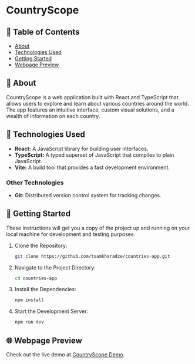 # CountryScope

## 📝 Table of Contents

- [About](#about)
- [Technologies Used](#technologies_used)
- [Getting Started](#getting_started)
- [Webpage Preview](#webpage_preview)

## 🧐 About <a name = "about"></a>

CountryScope is a web application built with React and TypeScript that allows users to explore and learn about various countries around the world. The app features an intuitive interface, custom visual solutions, and a wealth of information on each country.

## 🤖 Technologies Used <a name="technologies_used"></a>

- **React:** A JavaScript library for building user interfaces.
- **TypeScript:** A typed superset of JavaScript that compiles to plain JavaScript.
- **Vite:** A build tool that provides a fast development environment.

### Other Technologies

- **Git:** Distributed version control system for tracking changes.

## 🏁 Getting Started <a name = "getting_started"></a>

These instructions will get you a copy of the project up and running on your local machine for development and testing purposes.

1. Clone the Repository:

   ```bash
   git clone https://github.com/tsamkharadze/countries-app.git
   ```

2. Navigate to the Project Directory:

   ```bash
   cd countries-app
   ```

3. Install the Dependencies:

   ```bash
   npm install
   ```

4. Start the Development Server:

   ```bash
   npm run dev
   ```

## 🌐 Webpage Preview <a name="webpage_preview"></a>

Check out the live demo at [CountryScope Demo](https://main--countryscopedemo.netlify.app/).
